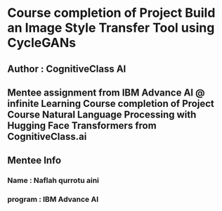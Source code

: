 # Course completion of Project Build an Image Style Transfer Tool using CycleGANs
## Author : CognitiveClass AI

Mentee assignment from IBM Advance AI @ infinite Learning 
Course completion of Project Course Natural Language Processing with Hugging Face Transformers from CognitiveClass.ai
---

## Mentee Info
### Name : Naflah qurrotu aini
### program : IBM Advance AI
